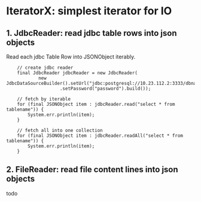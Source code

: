 # IteratorX: simplest iterator for IO

## 1. JdbcReader: read jdbc table rows into json objects

Read each jdbc Table Row into JSONObject iterably.

```	
	// create jdbc reader
	final JdbcReader jdbcReader = new JdbcReader(
			new JdbcDataSourceBuilder().setUrl("jdbc:postgresql://10.23.112.2:3333/dbname").setUser("username")
					.setPassword("password").build());
	
	// fetch by iterable
	for (final JSONObject item : jdbcReader.read("select * from tablename")) {
		System.err.println(item);
	}
	
	// fetch all into one collection
	for (final JSONObject item : jdbcReader.readAll("select * from tablename")) {
		System.err.println(item);
	}
```
## 2. FileReader: read file content lines into json objects
todo
